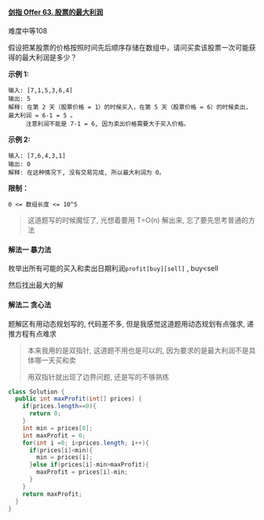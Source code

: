 #### [剑指 Offer 63. 股票的最大利润](https://leetcode-cn.com/problems/gu-piao-de-zui-da-li-run-lcof/)

难度中等108

假设把某股票的价格按照时间先后顺序存储在数组中，请问买卖该股票一次可能获得的最大利润是多少？

 

**示例 1:**

```
输入: [7,1,5,3,6,4]
输出: 5
解释: 在第 2 天（股票价格 = 1）的时候买入，在第 5 天（股票价格 = 6）的时候卖出，最大利润 = 6-1 = 5 。
     注意利润不能是 7-1 = 6, 因为卖出价格需要大于买入价格。
```

**示例 2:**

```
输入: [7,6,4,3,1]
输出: 0
解释: 在这种情况下, 没有交易完成, 所以最大利润为 0。
```

 

**限制：**

```
0 <= 数组长度 <= 10^5
```

> 这道题写的时候魔怔了, 光想着要用 T=O(n) 解出来, 忘了要先思考普通的方法
>
> 

#### 解法一 暴力法

枚举出所有可能的买入和卖出日期利润`profit[buy][sell]` , buy<sell

然后找出最大的解

#### 解法二 贪心法

题解区有用动态规划写的, 代码差不多, 但是我感觉这道题用动态规划有点强求,  递推方程有点难求

> 本来我用的是双指针, 这道题不用也是可以的, 因为要求的是最大利润不是具体哪一天买和卖
>
> 用双指针就出现了边界问题, 还是写的不够熟练

```java
class Solution {
  public int maxProfit(int[] prices) {
    if(prices.length==0){
      return 0;
    }
    int min = prices[0];
    int maxProfit = 0;
    for(int i =0; i<prices.length; i++){
      if(prices[i]<min){
        min = prices[i];
      }else if(prices[i]-min>maxProfit){
        maxProfit = prices[i]-min;
      }
    }
    return maxProfit;
  }
}
```


